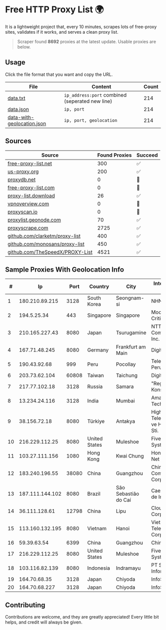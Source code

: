 
# Free HTTP Proxy List 🌍

It is a lightweight project that, every 10 minutes, scrapes lots of free-proxy sites, validates if it works, and serves a clean proxy list.


> Scraper found **8692** proxies at the latest update. Usable proxies are below.

## Usage

Click the file format that you want and copy the URL.


|File|Content|Count|
|----|-------|-----|
|[data.txt](https://raw.githubusercontent.com/themiralay/Proxy-List-World/master/data.txt)|`ip_address:port` combined (seperated new line)|214|
|[data.json](https://raw.githubusercontent.com/themiralay/Proxy-List-World/master/data.json)|`ip, port`|214|
|[data-with-geolocation.json](https://raw.githubusercontent.com/themiralay/Proxy-List-World/master/data-with-geolocation.json)|`ip, port, geolocation`|214|

## Sources

|Source|Found Proxies|Succeed|
|------|-------------|-------|
|[free-proxy-list.net](https://free-proxy-list.net)|300|✅|
|[us-proxy.org](https://www.us-proxy.org)|200|✅|
|[proxydb.net](http://proxydb.net)|0|🚫|
|[free-proxy-list.com](https://free-proxy-list.com/?page=&port=&type%5B%5D=http&type%5B%5D=https&up_time=0&search=Search)|0|🚫|
|[proxy-list.download](https://www.proxy-list.download/HTTP)|26|✅|
|[vpnoverview.com](https://vpnoverview.com/privacy/anonymous-browsing/free-proxy-servers)|0|🚫|
|[proxyscan.io](https://www.proxyscan.io)|0|🚫|
|[proxylist.geonode.com](https://proxylist.geonode.com/api/proxy-list?limit=300&page=1&sort_by=lastChecked&sort_type=desc&protocols=http,https)|70|✅|
|[proxyscrape.com](https://api.proxyscrape.com/v2/?request=displayproxies&protocol=http&timeout=10000&country=all&ssl=all&anonymity=all)|2725|✅|
|[github.com/clarketm/proxy-list](https://raw.githubusercontent.com/clarketm/proxy-list/master/proxy-list-raw.txt)|400|✅|
|[github.com/monosans/proxy-list](https://raw.githubusercontent.com/monosans/proxy-list/main/proxies/http.txt)|450|✅|
|[github.com/TheSpeedX/PROXY-List](https://raw.githubusercontent.com/TheSpeedX/PROXY-List/master/http.txt)|4521|✅|


## Sample Proxies With Geolocation Info

|#|Ip|Port|Country|City|Internet Service Provider|
|-|--|----|-------|----|-------------------------|
|1|180.210.89.215|3128|South Korea|Seongnam-si|NHNCLOUD|
|2|194.5.25.34|443|Singapore|Singapore|Mod Mission Critical LLC|
|3|210.165.227.43|8080|Japan|Tsurugamine|NTT PC Communications, Inc.|
|4|167.71.48.245|8080|Germany|Frankfurt am Main|DigitalOcean, LLC|
|5|190.43.92.68|999|Peru|Pocollay|Telefonica Del Peru|
|6|203.73.62.104|60808|Taiwan|Taichung|Digital United Inc.|
|7|217.77.102.18|3128|Russia|Samara|"Region Svyaz Konsalt" LLC|
|8|13.234.24.116|3128|India|Mumbai|Amazon Technologies Inc.|
|9|38.156.72.18|8080|Türkiye|Antakya|High Speed Telekomunikasyon ve Hab. Hiz. Ltd. Sti.|
|10|216.229.112.25|8080|United States|Muleshoe|Five Area Systems, LLC|
|11|103.27.111.156|1080|Hong Kong|Kwai Chung|Hong Kong San Ai Net Int'l Limited|
|12|183.240.196.55|38080|China|Guangzhou|China Mobile Communications Corporation|
|13|187.111.144.102|8080|Brazil|São Sebastião do Caí|Caezar Provedor de Internet EIRELI|
|14|36.111.128.61|12798|China|Lipu|Cloud Computing Corporation|
|15|113.160.132.195|8080|Vietnam|Hanoi|VietNam Post and Telecom Corporation|
|16|59.39.63.54|6399|China|Guangzhou|Chinanet|
|17|216.229.112.25|8080|United States|Muleshoe|Five Area Systems, LLC|
|18|103.116.82.139|8080|Indonesia|Indramayu|PT SSR Digital Informatika|
|19|164.70.68.35|3128|Japan|Chiyoda|InfoSphere|
|20|164.70.68.227|3128|Japan|Chiyoda|InfoSphere|



## Contributing

Contributions are welcome, and they are greatly appreciated! Every
little bit helps, and credit will always be given.


